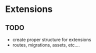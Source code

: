 # Extensions

## TODO
- create proper structure for extensions
- routes, migrations, assets, etc....